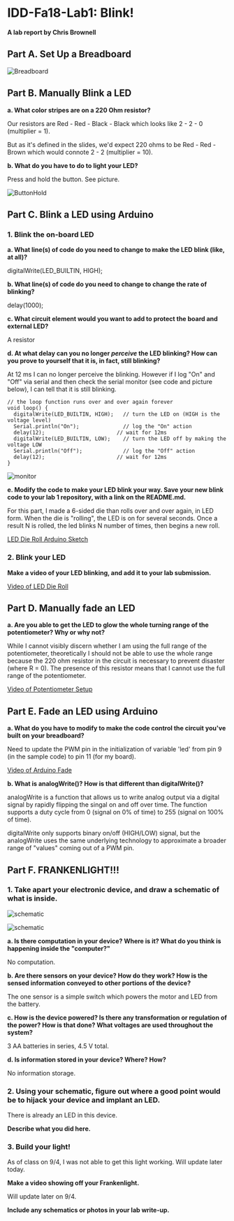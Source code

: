 # IDD-Fa18-Lab1: Blink!

**A lab report by Chris Brownell**

## Part A. Set Up a Breadboard

![Breadboard](https://github.com/chrisbrownell/IDD-Fa18-Lab1-ckb77/blob/master/BreadboardSetup.JPG)


## Part B. Manually Blink a LED

**a. What color stripes are on a 220 Ohm resistor?**

Our resistors are Red - Red - Black - Black which looks like 2 - 2 - 0 (multiplier = 1). 

But as it's defined in the slides, we'd expect 220 ohms to be Red - Red - Brown which would connote 2 - 2 (multiplier = 10).
 
**b. What do you have to do to light your LED?**

Press and hold the button. See picture.

![ButtonHold](https://github.com/chrisbrownell/IDD-Fa18-Lab1-ckb77/blob/master/ButtonHold.JPG)

## Part C. Blink a LED using Arduino

### 1. Blink the on-board LED

**a. What line(s) of code do you need to change to make the LED blink (like, at all)?**

digitalWrite(LED_BUILTIN, HIGH);

**b. What line(s) of code do you need to change to change the rate of blinking?**

delay(1000);  

**c. What circuit element would you want to add to protect the board and external LED?**

A resistor
 
**d. At what delay can you no longer *perceive* the LED blinking? How can you prove to yourself that it is, in fact, still blinking?**

At 12 ms I can no longer perceive the blinking. However if I log "On" and "Off" via serial and then check the serial monitor (see code and picture below), I can tell that it is still blinking.

```
// the loop function runs over and over again forever
void loop() {
  digitalWrite(LED_BUILTIN, HIGH);   // turn the LED on (HIGH is the voltage level)
  Serial.println("On");              // log the "On" action
  delay(12);                       // wait for 12ms
  digitalWrite(LED_BUILTIN, LOW);    // turn the LED off by making the voltage LOW
  Serial.println("Off");             // log the "Off" action
  delay(12);                       // wait for 12ms
}
```

![monitor](https://github.com/chrisbrownell/IDD-Fa18-Lab1-ckb77/blob/master/Screen%20Shot%202018-08-31%20at%202.21.08%20PM.png)

**e. Modify the code to make your LED blink your way. Save your new blink code to your lab 1 repository, with a link on the README.md.**

For this part, I made a 6-sided die than rolls over and over again, in LED form. When the die is "rolling", the LED is on 
for several seconds. Once a result N is rolled, the led blinks N number of times, then begins a new roll. 

[LED Die Roll Arduino Sketch](https://github.com/chrisbrownell/IDD-Fa18-Lab1-ckb77/Lab1-Blink-Dice-External.ino)
    


### 2. Blink your LED

**Make a video of your LED blinking, and add it to your lab submission.**

[Video of LED Die Roll](https://drive.google.com/file/d/1ob3-plXBwA4QpNZY6DX04zCmPTjPvqUF/view?usp=sharing)


## Part D. Manually fade an LED

**a. Are you able to get the LED to glow the whole turning range of the potentiometer? Why or why not?**

While I cannot visibly discern whether I am using the full range of the potentiometer, theoretically I should not be 
able to use the whole range because the 220 ohm resistor in the circuit is necessary to prevent disaster (where R = 0). 
The presence of this resistor means that I cannot use the full range of the potentiometer.

[Video of Potentiometer Setup](https://drive.google.com/file/d/1hDM7mewvKbYr2JTutsssGC4XCfeKRev8/view?usp=sharing)

## Part E. Fade an LED using Arduino

**a. What do you have to modify to make the code control the circuit you've built on your breadboard?**

Need to update the PWM pin in the initialization of variable 'led' from pin 9 (in the sample code) to pin 11 (for my board). 

[Video of Arduino Fade](https://drive.google.com/file/d/1Zek9LX1zMchV1ZmMnk8DGn4SOnAFupx3/view?usp=sharing)

**b. What is analogWrite()? How is that different than digitalWrite()?**

analogWrite is a function that allows us to write analog output via a digital signal by rapidly flipping the singal 
on and off over time. The function supports a duty cycle from 0 (signal on 0% of time) to 255 (signal on 100% of time). 
 
digitalWrite only supports binary on/off (HIGH/LOW) signal, but the analogWrite uses the same underlying technology
to approximate a broader range of "values" coming out of a PWM pin.

## Part F. FRANKENLIGHT!!!

### 1. Take apart your electronic device, and draw a schematic of what is inside. 

![schematic](https://github.com/chrisbrownell/IDD-Fa18-Lab1-ckb77/blob/master/IMG_1362.JPG)

![schematic](https://github.com/chrisbrownell/IDD-Fa18-Lab1-ckb77/blob/master/IMG_1361.JPG)

**a. Is there computation in your device? Where is it? What do you think is happening inside the "computer?"**

No computation.

**b. Are there sensors on your device? How do they work? How is the sensed information conveyed to other portions of the device?**

The one sensor is a simple switch which powers the motor and LED from the battery.

**c. How is the device powered? Is there any transformation or regulation of the power? How is that done? What voltages are used throughout the system?**

3 AA batteries in series, 4.5 V total.

**d. Is information stored in your device? Where? How?**

No information storage.

### 2. Using your schematic, figure out where a good point would be to hijack your device and implant an LED.

There is already an LED in this device.

**Describe what you did here.**

### 3. Build your light!

As of class on 9/4, I was not able to get this light working. Will update later today.

**Make a video showing off your Frankenlight.**

Will update later on 9/4.

**Include any schematics or photos in your lab write-up.**
